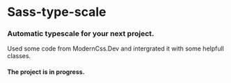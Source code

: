 # Sass-type-scale
### Automatic typescale for your next project.

Used some code from ModernCss.Dev and intergrated it with some helpfull classes.
#### The project is in progress.
